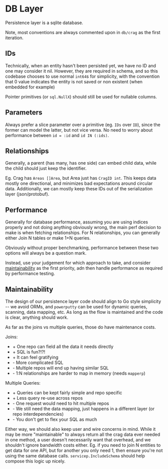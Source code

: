 # DB Layer

Persistence layer is a sqlite database.

Note, most conventions are always commented upon in `db/crag` as the first iteration.

## IDs

Technically, when an entity hasn't been persisted yet, we have no ID and one may consider it nil.
However, they are required in schema, and so this codebase chooses to use normal `int64`s for
simplicity, with the convention that 0 value indicates the entity is not saved or non existent 
(when embedded for example)

Pointer primitives (or `sql.NullX`) should still be used for nullable columns.

## Parameters

Always prefer a slice parameter over a primitive (eg. `IDs` over `ID`), since the former can model
the latter, but not vice versa. No need to worry about performance between `id = :id` and `id IN (:ids)`.

## Relationships

Generally, a parent (has many, has one side) can embed child data, while the child should just keep
the identifier.

Eg. Crag has `Areas []Area`, but Area just has `CragID int`. This keeps data mostly one directional,
and minimizes bad expectations around circular data. Additionally, we can mostly keep these IDs
out of the serialization layer (json/protobuf).

## Performance

Generally for database performance, assuming you are using indices properly and not doing anything
obviously wrong, the main perf decision to make is when fetching relationships. For N relationships,
you can generally either Join N tables or make 1+N queries.

Obviously without proper benchmarking, performance between these two options will always be a 
question mark.

Instead, use your judgement for which approach to take, and consider [maintainability](#maintainability)
as the first priority, adn then handle performance as required by performance testing.

## Maintainability

The design of our persistence layer code should align to Go style simplicity -- we avoid ORMs, and
`powerputty` can be used for dynamic queries, scanning, data mapping, etc. As long as the flow is 
maintained and the code is clear, anything should work.

As far as the joins vs multiple queries, those do have maintenance costs.

Joins:
* \+ One repo can field all the data it needs directly
* \+ SQL is fun?!?!
* \+ It can feel gratifying
* \- More complicated SQL
* \- Multiple repos will end up having similar SQL
* \- 1:N relationships are harder to map in memory (needs `mapperp`)

Multiple Queries:
* \+ Queries can be kept fairly simple and repo specific
* \+ Less query re-use across repos
* \- One request would need to hit multiple repos
* \- We still need the data mapping, just happens in a different layer (or repo interdependencies)
* \- You don't get to flex your SQL as much

Either way, we should also keep user and wire concerns in mind. While it may be more "maintainable"
to always return all the crag data ever needed in one method, a user doesn't necessarily want that 
overhead, and we shouldn't ignore bandwidth costs either.  Eg. if you need to join N entities to 
get data for one API, but for another you only need 1, then ensure you're not using the same 
database calls. `servicep.IncludeSchema` should help compose this logic up nicely.

